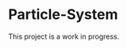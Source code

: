 # Particle-System
This project is a work in progress.

<!--
# Lessons Learned
- Using `sf::Mouse` to create objects at its position
- Using `sf::Clock` to calculate FPS and track the lifetime of particles.
- Using `sin` and `cos` to smoothly animate shapes.
-->
